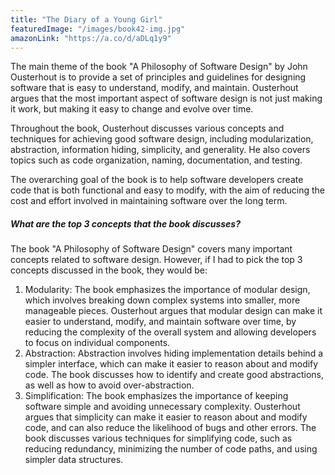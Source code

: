 ```yaml
---
title: "The Diary of a Young Girl"
featuredImage: "/images/book42-img.jpg"
amazonLink: "https://a.co/d/aDLq1y9"
---
```


<!-- Main Theme Details -->
The main theme of the book "A Philosophy of Software Design" by John Ousterhout is to provide a set of principles and guidelines for designing software that is easy to understand, modify, and maintain. Ousterhout argues that the most important aspect of software design is not just making it work, but making it easy to change and evolve over time.

Throughout the book, Ousterhout discusses various concepts and
techniques for achieving good software design, including modularization, abstraction, information hiding, simplicity, and generality. He also covers topics such as code organization, naming, documentation, and
testing.

The overarching goal of the book is to help software developers create
code that is both functional and easy to modify, with the aim of
reducing the cost and effort involved in maintaining software over the
long term.

##### What are the top 3 concepts that the book discusses?

The book "A Philosophy of Software Design" covers many important
concepts related to software design. However, if I had to pick the top 3 concepts discussed in the book, they would be:

1. Modularity: The book emphasizes the importance of modular design,
   which involves breaking down complex systems into smaller, more
   manageable pieces. Ousterhout argues that modular design can make it
   easier to understand, modify, and maintain software over time, by
   reducing the complexity of the overall system and allowing developers to focus on individual components.
1. Abstraction: Abstraction involves hiding implementation details behind
   a simpler interface, which can make it easier to reason about and
   modify code. The book discusses how to identify and create good
   abstractions, as well as how to avoid over-abstraction.
1. Simplification: The book emphasizes the importance of keeping software
   simple and avoiding unnecessary complexity. Ousterhout argues that
   simplicity can make it easier to reason about and modify code, and can
   also reduce the likelihood of bugs and other errors. The book
   discusses various techniques for simplifying code, such as reducing
   redundancy, minimizing the number of code paths, and using simpler
   data structures.
